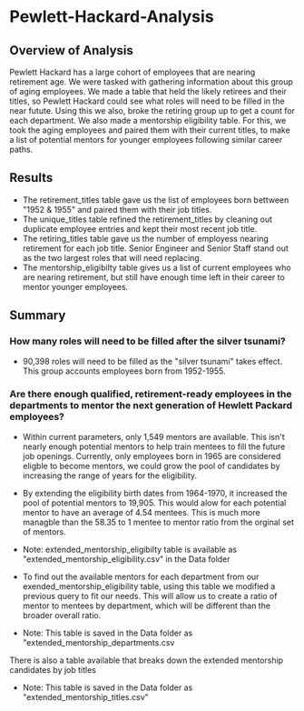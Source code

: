 # Pewlett-Hackard-Analysis
## Overview of Analysis
Pewlett Hackard has a large cohort of employees that are nearing retirement age. We were tasked with gathering information about this group of aging employees. We made a table that held the likely retirees and their titles, so Pewlett Hackard could see what roles will need to be filled in the near futute. Using this we also, broke the retiring group up to get a count for each department. We also made a mentorship eligibility table. For this, we took the aging employees and paired them with their current titles, to make a list of potential mentors for younger employees following similar career paths.
## Results
- The retirement_titles table gave us the list of employees born bettween "1952 & 1955" and paired them with their job titles.
- The unique_titles table refined the retirement_titles by cleaning out duplicate employee entries and kept their most recent job title.
- The retiring_titles table gave us the number of employess nearing retirement for each job title. Senior Engineer and Senior Staff stand out as the two largest roles that will need replacing.
- The mentorship_eligibilty table gives us a list of current employees who are nearing retirement, but still have enough time left in their career to mentor younger employees.
## Summary
### How many roles will need to be filled after the silver tsunami?
- 90,398 roles will need to be filled as the "silver tsunami" takes effect. This group accounts employees born from 1952-1955.

### Are there enough qualified, retirement-ready employees in the departments to mentor the next generation of Hewlett Packard employees?
- Within current parameters, only 1,549 mentors are available. This isn't nearly enough potential mentors to help train mentees to fill the future job openings. Currently, only employees born in 1965 are considered eligble to become mentors, we could grow the pool of candidates by increasing the range of years for the eligibility.

- By extending the eligibility birth dates from 1964-1970, it increased the pool of potential mentors to 19,905. This would alow for each potential mentor to have an average of 4.54 mentees. This is much more managble than the 58.35 to 1 mentee to mentor ratio from the orginal set of mentors. 
- Note: extended_mentorship_eligibilty table is available as "extended_mentorship_eligibility.csv" in the Data folder

- To find out the available mentors for each department from our exended_mentorship_eligibility table, using this table we modified a previous query to fit our needs. This will allow us to create a ratio of mentor to mentees by department, which will be different than the broader overall ratio.
- Note: This table is saved in the Data folder as "extended_mentorship_departments.csv

There is also a table available that breaks down the extended mentorship candidates by job titles
- Note: This table is saved in the Data folder as "extended_mentorship_titles.csv"






